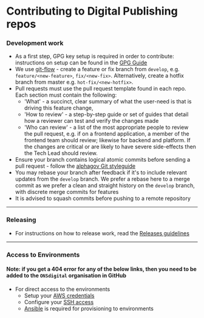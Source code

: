 Contributing to Digital Publishing repos
========================================

### Development work
* As a first step, GPG key setup is required in order to contribute: instructions on setup can be found in the [GPG Guide](GPG.md)
* We use [git-flow](https://www.atlassian.com/git/tutorials/comparing-workflows/gitflow-workflow) - create a feature or fix branch from `develop`, e.g. `feature/<new-feature>`, `fix/<new-fix>`. Alternatively, create a hotfix branch from master e.g. `hot-fix/<new-hotfix>`.
* Pull requests must use the pull request template found in each repo. Each section must contain the following:
  * 'What' - a succinct, clear summary of what the user-need is that is driving this feature change,
  * 'How to review' - a step-by-step guide or set of guides that detail how a reviewer can test and verify the changes made
  * 'Who can review' - a list of the most appropriate people to review the pull request,
    e.g. if on a frontend application, a member of the frontend team should review; likewise for backend and platform.
    If the changes are critical or are likely to have severe side-effects then the Tech Lead should review.
* Ensure your branch contains logical atomic commits before sending a pull request - follow the [alphagov Git styleguide](https://github.com/alphagov/styleguides/blob/master/git.md)
* You may rebase your branch after feedback if it's to include relevant updates from the `develop` branch. We prefer a rebase here to a merge commit as we
  prefer a clean and straight history on the `develop` branch, with discrete merge commits for features
* It is advised to squash commits before pushing to a remote repository
-----
### Releasing
* For instructions on how to release work, read the [Releases guidelines](RELEASES.md)
----

### Access to Environments
#### Note: if you get a 404 error for any of the below links, then you need to be added to the `ONSdigital` organisation in GitHub
* For direct access to the environments
    * Setup your [AWS credentials](AWS_CREDENTIALS.md)
    * Configure your [SSH access](https://github.com/ONSdigital/dp-setup/blob/develop/SSH-ACCESS.md)
    * [Ansible](https://github.com/ONSdigital/dp-ci/tree/master/ansible#prerequisites) is required for provisioning to environments
